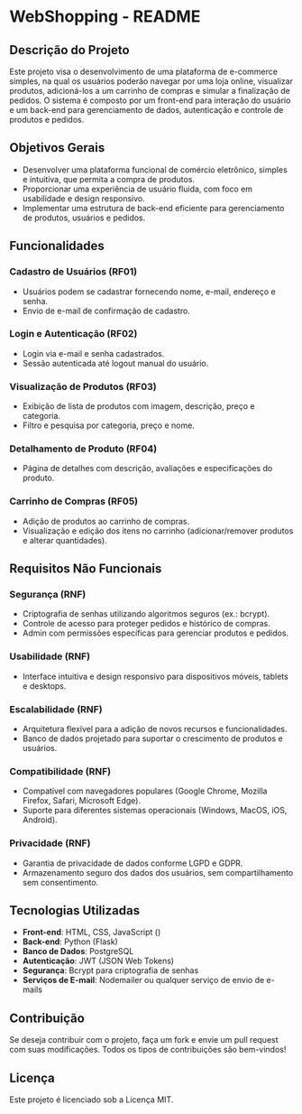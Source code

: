 # WebShopping - README

## Descrição do Projeto
Este projeto visa o desenvolvimento de uma plataforma de e-commerce simples, na qual os usuários poderão navegar por uma loja online, visualizar produtos, adicioná-los a um carrinho de compras e simular a finalização de pedidos. O sistema é composto por um front-end para interação do usuário e um back-end para gerenciamento de dados, autenticação e controle de produtos e pedidos.

## Objetivos Gerais
- Desenvolver uma plataforma funcional de comércio eletrônico, simples e intuitiva, que permita a compra de produtos.
- Proporcionar uma experiência de usuário fluida, com foco em usabilidade e design responsivo.
- Implementar uma estrutura de back-end eficiente para gerenciamento de produtos, usuários e pedidos.

## Funcionalidades

### Cadastro de Usuários (RF01)
- Usuários podem se cadastrar fornecendo nome, e-mail, endereço e senha.
- Envio de e-mail de confirmação de cadastro.

### Login e Autenticação (RF02)
- Login via e-mail e senha cadastrados.
- Sessão autenticada até logout manual do usuário.

### Visualização de Produtos (RF03)
- Exibição de lista de produtos com imagem, descrição, preço e categoria.
- Filtro e pesquisa por categoria, preço e nome.

### Detalhamento de Produto (RF04)
- Página de detalhes com descrição, avaliações e especificações do produto.

### Carrinho de Compras (RF05)
- Adição de produtos ao carrinho de compras.
- Visualização e edição dos itens no carrinho (adicionar/remover produtos e alterar quantidades).

## Requisitos Não Funcionais

### Segurança (RNF)
- Criptografia de senhas utilizando algoritmos seguros (ex.: bcrypt).
- Controle de acesso para proteger pedidos e histórico de compras.
- Admin com permissões específicas para gerenciar produtos e pedidos.

### Usabilidade (RNF)
- Interface intuitiva e design responsivo para dispositivos móveis, tablets e desktops.

### Escalabilidade (RNF)
- Arquitetura flexível para a adição de novos recursos e funcionalidades.
- Banco de dados projetado para suportar o crescimento de produtos e usuários.

### Compatibilidade (RNF)
- Compatível com navegadores populares (Google Chrome, Mozilla Firefox, Safari, Microsoft Edge).
- Suporte para diferentes sistemas operacionais (Windows, MacOS, iOS, Android).

### Privacidade (RNF)
- Garantia de privacidade de dados conforme LGPD e GDPR.
- Armazenamento seguro dos dados dos usuários, sem compartilhamento sem consentimento.

## Tecnologias Utilizadas
- **Front-end**: HTML, CSS, JavaScript ()
- **Back-end**: Python (Flask)
- **Banco de Dados**: PostgreSQL
- **Autenticação**: JWT (JSON Web Tokens)
- **Segurança**: Bcrypt para criptografia de senhas
- **Serviços de E-mail**: Nodemailer ou qualquer serviço de envio de e-mails

## Contribuição
Se deseja contribuir com o projeto, faça um fork e envie um pull request com suas modificações. Todos os tipos de contribuições são bem-vindos!

## Licença
Este projeto é licenciado sob a Licença MIT.
